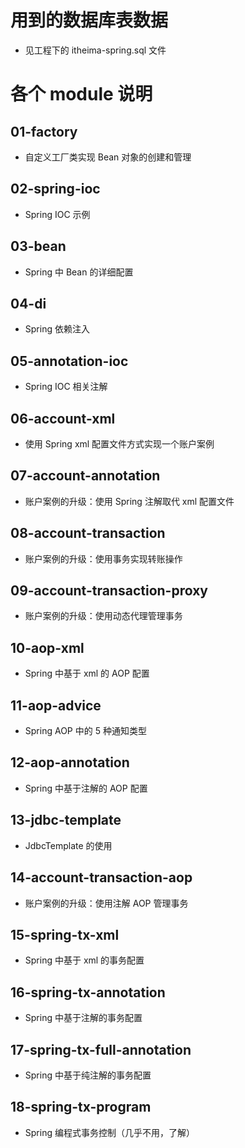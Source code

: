 # 用到的数据库表数据
* 见工程下的 itheima-spring.sql 文件
# 各个 module 说明
## 01-factory
* 自定义工厂类实现 Bean 对象的创建和管理
## 02-spring-ioc
* Spring IOC 示例
## 03-bean
* Spring 中 Bean 的详细配置
## 04-di
* Spring 依赖注入
## 05-annotation-ioc
* Spring IOC 相关注解
## 06-account-xml
* 使用 Spring xml 配置文件方式实现一个账户案例
## 07-account-annotation
* 账户案例的升级：使用 Spring 注解取代 xml 配置文件
## 08-account-transaction
* 账户案例的升级：使用事务实现转账操作
## 09-account-transaction-proxy
* 账户案例的升级：使用动态代理管理事务
## 10-aop-xml
* Spring 中基于 xml 的 AOP 配置
## 11-aop-advice
* Spring AOP 中的 5 种通知类型
## 12-aop-annotation
* Spring 中基于注解的 AOP 配置
## 13-jdbc-template
* JdbcTemplate 的使用
## 14-account-transaction-aop
* 账户案例的升级：使用注解 AOP 管理事务
## 15-spring-tx-xml
* Spring 中基于 xml 的事务配置
## 16-spring-tx-annotation
* Spring 中基于注解的事务配置
## 17-spring-tx-full-annotation
* Spring 中基于纯注解的事务配置
## 18-spring-tx-program
* Spring 编程式事务控制（几乎不用，了解）